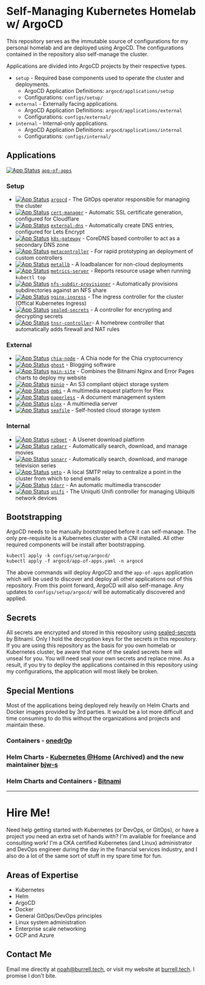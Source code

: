 # Self-Managing Kubernetes Homelab w/ ArgoCD

This repository serves as the immutable source of configurations for my personal homelab and are deployed using ArgoCD. The configurations contained in the repository also self-manage the cluster.

Applications are divided into ArgoCD projects by their respective types.

- `setup` - Required base components used to operate the cluster and deployments.
  - ArgoCD Application Definitions: `argocd/applications/setup`
  - Configurations: `configs/setup/`
- `external` - Externally facing applications.
  - ArgoCD Application Definitions: `argocd/applications/external`
  - Configurations: `configs/external/`
- `internal` - Internal-only applications.
  - ArgoCD Application Definitions: `argocd/applications/internal`
  - Configurations: `configs/internal/`

## Applications

[![App Status](https://app-status.burrell.tech/api/badge?name=app-of-apps&revision=true)]() [`app-of-apps`](argocd/app-of-apps.yaml)

### Setup

- [![App Status](https://app-status.burrell.tech/api/badge?name=argocd&revision=true)]() [`argocd`](https://argoproj.github.io/cd/) - The GitOps operator responsible for managing the cluster
- [![App Status](https://app-status.burrell.tech/api/badge?name=cert-manager&revision=true)]() [`cert-manager`](https://cert-manager.io/) - Automatic SSL certificate generation, configured for Cloudflare
- [![App Status](https://app-status.burrell.tech/api/badge?name=external-dns&revision=true)]() [`external-dns`](https://github.com/kubernetes-sigs/external-dns) - Automatically create DNS entries, configured for Lets Encrypt
- [![App Status](https://app-status.burrell.tech/api/badge?name=k8s-gateway&revision=true)]() [`k8s-gateway`](https://github.com/ori-edge/k8s_gateway) - CoreDNS based controller to act as a secondary DNS zone
- [![App Status](https://app-status.burrell.tech/api/badge?name=metacontroller&revision=true)]() [`metacontroller`](https://metacontroller.github.io/metacontroller/intro.html) - For rapid prototyping an deployment of custom controllers
- [![App Status](https://app-status.burrell.tech/api/badge?name=metallb&revision=true)]() [`metallb`](https://metallb.universe.tf/) - A loadbalancer for non-cloud deployments
- [![App Status](https://app-status.burrell.tech/api/badge?name=metrics-server&revision=true)]() [`metrics-server`](https://github.com/kubernetes-sigs/metrics-server) - Reports resource usage when running `kubectl top`
- [![App Status](https://app-status.burrell.tech/api/badge?name=nfs-subdir-provisioner&revision=true)]() [`nfs-subdir-provisioner`](https://github.com/kubernetes-sigs/nfs-subdir-external-provisioner) - Automatically provisions subdirectories against an NFS share
- [![App Status](https://app-status.burrell.tech/api/badge?name=nginx-ingress&revision=true)]() [`nginx-ingress`](https://github.com/kubernetes/ingress-nginx) - The ingress controller for the cluster (Offical Kubernetes Ingress)
- [![App Status](https://app-status.burrell.tech/api/badge?name=sealed-secrets&revision=true)]() [`sealed-secrets`](https://github.com/bitnami-labs/sealed-secrets) - A controller for encrypting and decrypting secrets
- [![App Status](https://app-status.burrell.tech/api/badge?name=tnsr-controller&revision=true)]() [`tnsr-controller`](https://github.com/noahburrell0/tnsr-controller)- A homebrew controller that automatically adds firewall and NAT rules

### External

- [![App Status](https://app-status.burrell.tech/api/badge?name=chia-node&revision=true)]() [`chia-node`](https://github.com/Chia-Network/chia-docker) - A Chia node for the Chia cryptocurrency
- [![App Status](https://app-status.burrell.tech/api/badge?name=ghost&revision=true)]() [`ghost`](https://ghost.org/) - Blogging software
- [![App Status](https://app-status.burrell.tech/api/badge?name=main-site&revision=true)]() [`main-site`](https://github.com/noahburrell0/burrell-tech) - Combines the Bitnami Nginx and Error Pages charts to deploy my website
- [![App Status](https://app-status.burrell.tech/api/badge?name=minio&revision=true)]() [`minio`](https://min.io/) - An S3 compliant object storage system
- [![App Status](https://app-status.burrell.tech/api/badge?name=ombi&revision=true)]() [`ombi`](https://ombi.io/) - A multimedia request platform for Plex
- [![App Status](https://app-status.burrell.tech/api/badge?name=paperless&revision=true)]() [`paperless`](https://docs.paperless-ngx.com/) - A document management system
- [![App Status](https://app-status.burrell.tech/api/badge?name=plex&revision=true)]() [`plex`](https://www.plex.tv/) - A multimedia server 
- [![App Status](https://app-status.burrell.tech/api/badge?name=seafile&revision=true)]() [`seafile`](https://www.seafile.com/) - Self-hosted cloud storage system

### Internal

- [![App Status](https://app-status.burrell.tech/api/badge?name=nzbget&revision=true)]() [`nzbget`](https://nzbget.net/) - A Usenet download platform
- [![App Status](https://app-status.burrell.tech/api/badge?name=radarr&revision=true)]() [`radarr`](https://radarr.video/) - Automatically search, download, and manage movies
- [![App Status](https://app-status.burrell.tech/api/badge?name=sonarr&revision=true)]() [`sonarr`](https://sonarr.tv/) - Automatically search, download, and manage television series
- [![App Status](https://app-status.burrell.tech/api/badge?name=smtp&revision=true)]() [`smtp`](https://github.com/djjudas21/smtp-relay) - A local SMTP relay to centralize a point in the cluster from which to send emails
- [![App Status](https://app-status.burrell.tech/api/badge?name=tdarr&revision=true)]() [`tdarr`](https://tdarr.io/) - An automatic multimedia transcoder
- [![App Status](https://app-status.burrell.tech/api/badge?name=unifi&revision=true)]() [`unifi`](https://www.ui.com/download/unifi/) - The Uniquiti Unifi controller for managing Ubiquiti network devices

## Bootstrapping

ArgoCD needs to be manually bootstrapped before it can self-manage. The only pre-requisite is a Kubernetes cluster with a CNI installed. All other required components will be install after bootstrapping.

```
kubectl apply -k configs/setup/argocd/
kubectl apply -f argocd/app-of-apps.yaml -n argocd
```

The above commands will deploy ArgoCD and the `app-of-apps` application which will be used to discover and deploy all other applications out of this repository. From this point forward, ArgoCD will also self-manage. Any updates to `configs/setup/argocd/` will be automatically discovered and applied.

## Secrets

All secrets are encrypted and stored in this repository using [sealed-secrets](https://github.com/bitnami-labs/sealed-secrets) by Bitnami. Only I hold the decryption keys for the secrets in this repository. If you are using this repository as the basis for you own homelab or Kubernetes cluster, be aware that none of the sealed secrets here will unseal for you. You will need seal your own secrets and replace mine. As a result, if you try to deploy the applications contained in this repository using my configurations, the application will most likely be broken.

## Special Mentions

Most of the applications being deployed rely heavily on Helm Charts and Docker images provided by 3rd parties. It would be a lot more difficult and time consuming to do this without the organizations and projects and maintain these.

### Containers - [onedr0p](https://github.com/onedr0p/containers) 

### Helm Charts - [Kubernetes @Home](https://github.com/k8s-at-home) (Archived) and the new maintainer [bjw-s](https://github.com/bjw-s)

### Helm Charts and Containers - [Bitnami](https://bitnami.com/stacks/helm)

---

# Hire Me!

Need help getting started with Kubernetes (or DevOps, or GitOps), or have a project you need an extra set of hands with? I'm available for freelance and consulting work! I'm a CKA certified Kubernetes (and Linux) administrator and DevOps engineer during the day in the financial services industry, and I also do a lot of the same sort of stuff in my spare time for fun.

## Areas of Expertise

- Kubernetes
- Helm
- ArgoCD
- Docker
- General GitOps/DevOps principles
- Linux system administration
- Enterprise scale networking
- GCP and Azure

## Contact Me

Email me directly at [noah@burrell.tech](mailto:noah@burrell.tech), or visit my website at [burrell.tech](https://burrell.tech). I promise I don't bite.